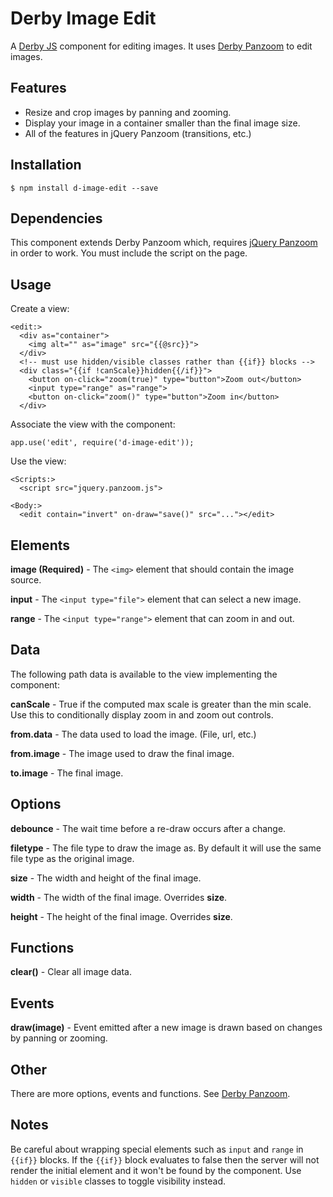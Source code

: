 Derby Image Edit
================

A [Derby JS](http://derbyjs.com) component for editing images.
It uses [Derby Panzoom](https://github.com/psirenny/d-panzoom) to edit images.

Features
--------

* Resize and crop images by panning and zooming.
* Display your image in a container smaller than the final image size.
* All of the features in jQuery Panzoom (transitions, etc.)

Installation
------------

    $ npm install d-image-edit --save

Dependencies
------------

This component extends Derby Panzoom which, requires [jQuery Panzoom](https://github.com/timmywil/jquery.panzoom) in order to work.
You must include the script on the page.

Usage
-----

Create a view:

    <edit:>
      <div as="container">
        <img alt="" as="image" src="{{@src}}">
      </div>
      <!-- must use hidden/visible classes rather than {{if}} blocks -->
      <div class="{{if !canScale}}hidden{{/if}}">
        <button on-click="zoom(true)" type="button">Zoom out</button>
        <input type="range" as="range">
        <button on-click="zoom()" type="button">Zoom in</button>
      </div>

Associate the view with the component:

    app.use('edit', require('d-image-edit'));

Use the view:

    <Scripts:>
      <script src="jquery.panzoom.js">

    <Body:>
      <edit contain="invert" on-draw="save()" src="..."></edit>

Elements
--------

**image (Required)** - The `<img>` element that should contain the image source.

**input** - The `<input type="file">` element that can select a new image.

**range** - The `<input type="range">` element that can zoom in and out.

Data
----

The following path data is available to the view implementing the component:

**canScale** - True if the computed max scale is greater than the min scale. Use this to conditionally display zoom in and zoom out controls.

**from.data** - The data used to load the image. (File, url, etc.)

**from.image** - The image used to draw the final image.

**to.image** - The final image.

Options
-------

**debounce** - The wait time before a re-draw occurs after a change.

**filetype** - The file type to draw the image as. By default it will use the same file type as the original image.

**size** - The width and height of the final image.

**width** - The width of the final image. Overrides **size**.

**height** - The height of the final image. Overrides **size**.

Functions
---------

**clear()** - Clear all image data.

Events
------

**draw(image)** - Event emitted after a new image is drawn based on changes by panning or zooming.

Other
-----

There are more options, events and functions. See [Derby Panzoom](http://derbyjs.com).

Notes
-----

Be careful about wrapping special elements such as `input` and `range` in `{{if}}` blocks.
If the `{{if}}` block evaluates to false then the server will not render the initial element and it won't be found by the component.
Use `hidden` or `visible` classes to toggle visibility instead.
